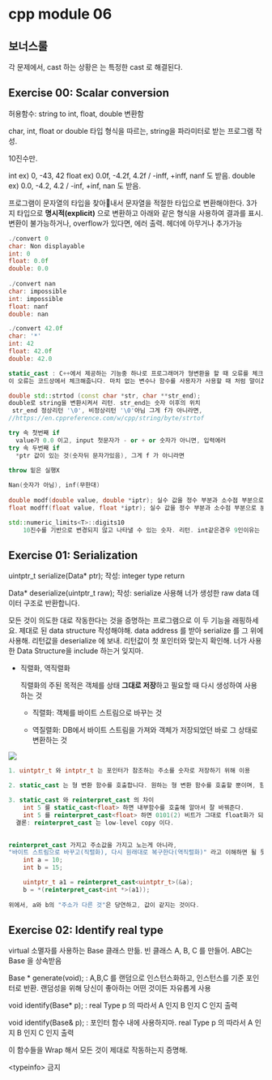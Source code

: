 # cpp module 06



## 보너스룰

각 문제에서, cast 하는 상황은 는 특정한 cast 로 해결된다. 



## Exercise 00: Scalar conversion

허용함수: string to int, float, double 변환함



char, int, float or double 타입 형식을 따르는, string을 파라미터로 받는 프로그램 작성.

10진수만.

int ex) 0, -43,  42
float ex) 0.0f, -4.2f, 4.2f	/	-inff, +inff, nanf 도 받음.
double ex) 0.0, -4.2, 4.2	/	-inf, +inf, nan 도 받음.

프로그램이 문자열의 타입을 찾아내서 문자열을 적절한 타입으로 변환해야한다.
3가지 타입으로 **명시적(explicit)** 으로 변환하고 아래와 같은 형식을 사용하여 결과를 표시.
변환이 불가능하거나, overflow가 있다면, 에러 출력. 헤더에 아무거나 추가가능

```cpp
./convert 0
char: Non displayable
int: 0
float: 0.0f
double: 0.0
  
./convert nan
char: impossible
int: impossible
float: nanf
double: nan

./convert 42.0f
char: '*'
int: 42
float: 42.0f
double: 42.0
```

```cpp
static_cast : C++에서 제공하는 기능중 하나로 프로그래머가 형변환을 할 때 오류를 체크해 줍니다.
이 오류는 코드상에서 체크해줍니다. 마치 없는 변수나 함수를 사용자가 사용할 때 처럼 말이죠.

double std::strtod (const char *str, char **str_end);
double로 string을 변환시켜서 리턴. str_end는 숫자 이후의 위치
 str_end 정상리턴 '\0', 비정상리턴 '\0'아님 그게 f가 아니라면, 
//https://en.cppreference.com/w/cpp/string/byte/strtof

try 속 첫번째 if
  value가 0.0 이고, input 첫문자가 - or + or 숫자가 아니면, 입력에러
try 속 두번째 if
  *ptr 값이 있는 것(숫자뒤 문자가있음), 그게 f 가 아니라면
  
throw 밑은 실행X

Nan(숫자가 아님), inf(무한대)
  
double modf(double value, double *iptr); 실수 값을 정수 부분과 소수점 부분으로 분할
float modff(float value, float *iptr); 실수 값을 정수 부분과 소수점 부분으로 분할

std::numeric_limits<T>::digits10
	10진수를 기반으로 변경되지 않고 나타낼 수 있는 숫자. 리턴. int같은경우 9인이유는 10숫자 꽉 채우면 9,999,999,999 같은거 표현못하기 때문.
```



## Exercise 01: Serialization

uintptr_t serialize(Data* ptr); 작성: integer type return 

Data* deserialize(uintptr_t raw); 작성: serialize 사용해  너가 생성한 raw data 데이터 구조로 반환합니다.

모든 것이 의도한 대로 작동한다는 것을 증명하는 프로그램으로 이 두 기능을 래핑하세요.
제대로 된 data structure 작성해야해.
data address 를 받아 serialize 를 그 위에 사용해.
리턴값을 deserialize 에 보내.
리턴값이 첫 포인터와 맞는지 확인해.
너가 사용한 Data Structure을 include 하는거 잊지마.

* 직렬화, 역직렬화

  직렬화의 주된 목적은 객체를 상태 **그대로 저장**하고 필요할 때 다시 생성하여 사용하는 것

  - 직렬화: 객체를 바이트 스트림으로 바꾸는 것

  - 역질렬화: DB에서 바이트 스트림을 가져와 객체가 저장되었던 바로 그 상태로 변환하는 것

![](https://miro.medium.com/max/1258/0*adJu9E9hB0RPdoAW.png)

```cpp
1. uintptr_t 와 intptr_t 는 포인터가 참조하는 주소를 숫자로 저장하기 위해 이용

2. static_cast 는 형 변환 함수를 호출합니다. 원하는 형 변환 함수를 호출할 뿐이며, 함수가 없으면 에러 메시지를 호출(?)합니다.

3. static_cast 와 reinterpret_cast 의 차이
	int 5 를 static_cast<float> 하면 내부함수를 호출해 알아서 잘 바꿔준다.
	int 5 를 reinterpret_cast<float> 하면 0101(2) 비트가 그대로 float화가 되어 완전히 다른 숫자가 된다. ( https://blog.naver.com/wkdghcjf1234/220210906503 )
  결론: reinterpret_cast 는 low-level copy 이다.

 
reinterpret_cast 가지고 주소값을 가지고 노는게 아니라,
"바이트 스트림으로 바꾸고(직렬화), 다시 원래대로 복구한다(역직렬화)" 라고 이해하면 될 듯
	int a = 10;
	int b = 15;

	uintptr_t a1 = reinterpret_cast<uintptr_t>(&a);
	b = *(reinterpret_cast<int *>(a1));
                                                                                
위에서, a와 b의 "주소가 다른 것"은 당연하고, 값이 같지는 것이다.

```

## Exercise 02: Identify real type

virtual 소멸자를 사용하는 Base 클래스 만듦. 빈 클래스 A, B, C  를 만들어.
ABC는 Base 을 상속받음

Base * generate(void);		: A,B,C 를 랜덤으로 인스턴스화하고, 인스턴스를 기준 포인터로 반환.  랜덤성을 위해 당신이 좋아하는 어떤 것이든 자유롭게 사용

void identify(Base* p);		: real Type p 의 따라서 A 인지 B 인지 C 인지 출력

void identify(Base& p);		: 포인터 함수 내에 사용하지마.  real Type p 의 따라서 A 인지 B 인지 C 인지 출력

이 함수들을  Wrap 해서 모든 것이 제대로 작동하는지 증명해. 

\<typeinfo\> 금지

